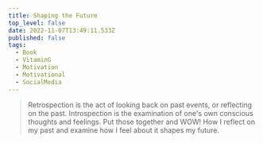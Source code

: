 ```yaml
---
title: Shaping the Future
top_level: false
date: 2022-11-07T13:49:11.533Z
published: false
tags:
  - Book
  - VitaminG
  - Motivation
  - Motivational
  - SocialMedia
---
```

> Retrospection is the act of looking back on past events, or reflecting on the past. Introspection is the examination of one's own conscious thoughts and feelings. Put those together and WOW! How I reflect on my past and examine how I feel about it shapes my future.